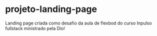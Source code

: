 # projeto-landing-page

Landing page criada como desafio da aula de flexbod do curso Inpulso fullstack ministrado pela Dio!
